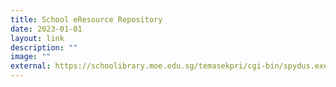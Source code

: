 ```yaml
---
title: School eResource Repository
date: 2023-01-01
layout: link
description: ""
image: ""
external: https://schoolibrary.moe.edu.sg/temasekpri/cgi-bin/spydus.exe/MSGTRN/WPAC/HOME
---
```


